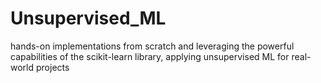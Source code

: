 # Unsupervised_ML
hands-on implementations from scratch and leveraging the powerful capabilities of the scikit-learn library, applying unsupervised ML for real-world projects
